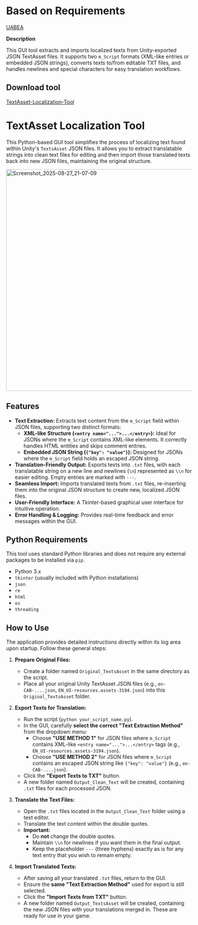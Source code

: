 # Based on Requirements

[UABEA](https://github.com/nesrak1/UABEA)

**Description**

This GUI tool extracts and imports localized texts from Unity-exported JSON TextAsset files. It supports two `m_Script` formats (XML-like entries or embedded JSON strings), converts texts to/from editable TXT files, and handles newlines and special characters for easy translation workflows.

## Download tool

[TextAsset-Localization-Tool](https://github.com/MrGamesKingPro/TextsAsset-Localization-Tool/releases/tag/TextsAsset-Localization-Tool.V.1.0)

# TextAsset Localization Tool

This Python-based GUI tool simplifies the process of localizing text found within Unity's `TextsAsset` JSON files. It allows you to extract translatable strings into clean text files for editing and then import those translated texts back into new JSON files, maintaining the original structure.

<img width="716" height="600" alt="Screenshot_2025-08-27_21-07-09" src="https://github.com/user-attachments/assets/a979e93e-ef3d-499b-a437-6c7f3bba8fc1" />

## Features

*   **Text Extraction:** Extracts text content from the `m_Script` field within JSON files, supporting two distinct formats:
    *   **XML-like Structure (`<entry name="...">...</entry>`):** Ideal for JSONs where the `m_Script` contains XML-like elements. It correctly handles HTML entities and skips comment entries.
    *   **Embedded JSON String (`{"key": "value"}`):** Designed for JSONs where the `m_Script` field holds an escaped JSON string.
*   **Translation-Friendly Output:** Exports texts into `.txt` files, with each translatable string on a new line and newlines (`\n`) represented as `\\n` for easier editing. Empty entries are marked with `---`.
*   **Seamless Import:** Imports translated texts from `.txt` files, re-inserting them into the original JSON structure to create new, localized JSON files.
*   **User-Friendly Interface:** A Tkinter-based graphical user interface for intuitive operation.
*   **Error Handling & Logging:** Provides real-time feedback and error messages within the GUI.

## Python Requirements

This tool uses standard Python libraries and does not require any external packages to be installed via `pip`.

*   Python 3.x
*   `tkinter` (usually included with Python installations)
*   `json`
*   `re`
*   `html`
*   `os`
*   `threading`

## How to Use

The application provides detailed instructions directly within its log area upon startup. Follow these general steps:

1.  **Prepare Original Files:**
    *   Create a folder named `Original_TextsAsset` in the same directory as the script.
    *   Place all your original Unity TextAsset JSON files (e.g., `en-CAB-....json`, `EN_UI-resources.assets-3194.json`) into this `Original_TextsAsset` folder.

2.  **Export Texts for Translation:**
    *   Run the script (`python your_script_name.py`).
    *   In the GUI, carefully **select the correct "Text Extraction Method"** from the dropdown menu:
        *   Choose **"USE METHOD 1"** for JSON files where `m_Script` contains XML-like `<entry name="...">...</entry>` tags (e.g., `EN_UI-resources.assets-3194.json`).
        *   Choose **"USE METHOD 2"** for JSON files where `m_Script` contains an escaped JSON string like `{"key": "value"}` (e.g., `en-CAB-....json`).
    *   Click the **"Export Texts to TXT"** button.
    *   A new folder named `Output_Clean_Text` will be created, containing `.txt` files for each processed JSON.

3.  **Translate the Text Files:**
    *   Open the `.txt` files located in the `Output_Clean_Text` folder using a text editor.
    *   Translate the text content within the double quotes.
    *   **Important:**
        *   Do **not** change the double quotes.
        *   Maintain `\\n` for newlines if you want them in the final output.
        *   Keep the placeholder `---` (three hyphens) exactly as is for any text entry that you wish to remain empty.

4.  **Import Translated Texts:**
    *   After saving all your translated `.txt` files, return to the GUI.
    *   Ensure the **same "Text Extraction Method"** used for export is still selected.
    *   Click the **"Import Texts from TXT"** button.
    *   A new folder named `Output_TextsAsset` will be created, containing the new JSON files with your translations merged in. These are ready for use in your game.
